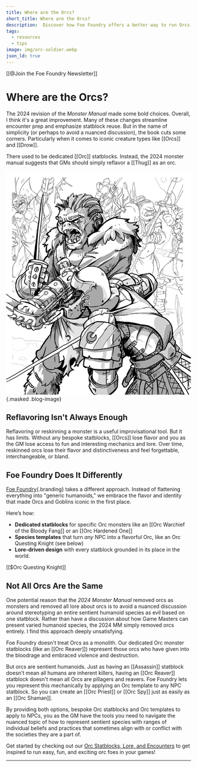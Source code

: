 ```yaml
---
title: Where are the Orcs?
short_title: Where are the Orcs?
description:  Discover how Foe Foundry offers a better way to run Orcs in your 5E campaign, with bespoke statblocks, unique powers, modular templates, and flavorful lore.
tags:
  - resources
  - tips
image: img/orc-soldier.webp
json_ld: true
---
```


[[@Join the Foe Foundry Newsletter]]

# Where are the Orcs?

The 2024 revision of the *Monster Manual* made some bold choices. Overall, I think it's a great improvement. Many of these changes streamline encounter prep and emphasize statblock reuse. But in the name of simplicity (or perhaps to avoid a nuanced discussion), the book cuts some corners. Particularly when it comes to iconic creature types like [[Orcs]] and [[Drow]].  

There used to be dedicated [[Orc]] statblocks. Instead, the 2024 monster manual suggests that GMs should simply reflavor a [[Thug]] as an orc. 

![Orc soldiers fighting](../img/orc-soldier.png){.masked .blog-image}

## Reflavoring Isn't Always Enough

Reflavoring or reskinning a monster is a useful improvisational tool. But it has limits. Without any bespoke statblocks, [[Orcs]] lose flavor and you as the GM lose access to fun and interesting mechanics and lore. Over time, reskinned orcs lose their flavor and distinctiveness and feel forgettable, interchangeable, or bland.

## Foe Foundry Does It Differently

[Foe Foundry](../index.md){.branding} takes a different approach. Instead of flattening everything into "generic humanoids," we embrace the flavor and identity that made Orcs and Goblins iconic in the first place.

Here’s how:

- **Dedicated statblocks** for specific Orc monsters like an [[Orc Warchief of the Bloody Fang]] or an [[Orc Hardened One]]
- **Species templates** that turn *any* NPC into a flavorful Orc, like an Orc Questing Knight (see below)
- **Lore-driven design** with every statblock grounded in its place in the world.

[[$Orc Questing Knight]]

## Not All Orcs Are the Same

One potential reason that the *2024 Monster Manual* removed orcs as monsters and removed all lore about orcs is to avoid a nuanced discussion around stereotyping an entire sentient humanoid species as evil based on one statblock. Rather than have a discussion about how Game Masters can present varied humanoid species, the 2024 MM simply removed orcs entirely. I find this approach deeply unsatisfying.  

Foe Foundry doesn't treat Orcs as a monolith. Our dedicated Orc monster statblocks (like an [[Orc Reaver]]) represent those orcs who have given into the bloodrage and embraced violence and destruction.

But orcs are sentient humanoids. Just as having an [[Assassin]] statblock doesn't mean all humans are inherent killers, having an [[Orc Reaver]] statblock doesn't mean all Orcs are pillagers and reavers. Foe Foundry lets you represent this mechanically by applying an Orc template to any NPC statblock. So you can create an [[Orc Priest]] or [[Orc Spy]] just as easily as an [[Orc Shaman]].

By providing both options, bespoke Orc statblocks and Orc templates to apply to NPCs, you as the GM have the tools you need to navigate the nuanced topic of how to represent sentient species with ranges of individual beliefs and practices that sometimes align with or conflict with the societies they are a part of.

Get started by checking out our [Orc Statblocks, Lore, and Encounters](../monsters/orc.md) to get inspired to run easy, fun, and exciting orc foes in your games!

---